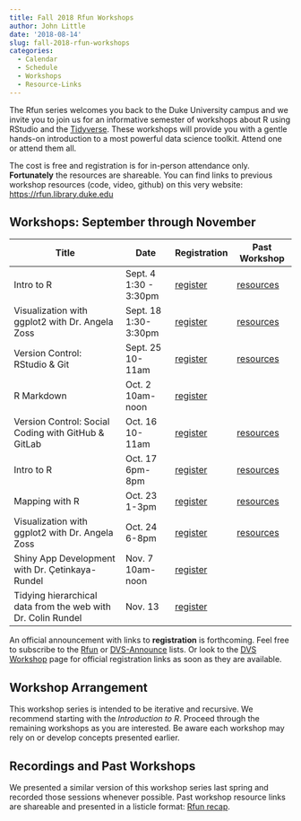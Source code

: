 ```yaml
---
title: Fall 2018 Rfun Workshops
author: John Little
date: '2018-08-14'
slug: fall-2018-rfun-workshops
categories:
  - Calendar
  - Schedule
  - Workshops
  - Resource-Links
---
```


The Rfun series welcomes you back to the Duke University campus and we invite you to join us for an informative semester of workshops about R using RStudio and the [Tidyverse](https://www.tidyverse.org/).  These workshops will provide you with a gentle hands-on introduction to a most powerful data science toolkit.  Attend one or attend them all. 

The cost is free and registration is for in-person attendance only.  **Fortunately** the resources are shareable.  You can find links to previous workshop resources (code, video, github) on this very website:  https://rfun.library.duke.edu

## Workshops: September through November

Title | Date| Registration | Past Workshop 
--- | --- | --- | ---
Intro to R | Sept. 4 <br> 1:30 - 3:30pm| [register](https://duke.libcal.com/event/4337268) | [resources](/2018/08/13/introduction-to-r-workshop/) 
Visualization with ggplot2 with Dr. Angela Zoss | Sept. 18<br>1:30-3:30pm | [register](https://duke.libcal.com/event/4337253) |  [resources](/2018/08/10/visualization-in-r-using-ggplot2/)
Version Control: RStudio & Git | Sept. 25 <br>10-11am | [register](https://duke.libcal.com/event/4335577) | [resources](/2018/08/09/reproducibility-version-control-git-and-rstudio/) 
R Markdown | Oct. 2<br> 10am-noon | [register](https://duke.libcal.com/event/4337315) | &nbsp;
Version Control: Social Coding with GitHub & GitLab | Oct. 16<br>10-11am | [register](https://duke.libcal.com/event/4335586) | [resources](/git/)
Intro to R | Oct. 17<br> 6pm-8pm | [register](https://duke.libcal.com/event/4662240) | [resources](/2018/08/13/introduction-to-r-workshop/) 
Mapping with R | Oct. 23<br>1-3pm | [register](https://duke.libcal.com/event/4337318) | [resources](/map/)
Visualization with ggplot2 with Dr. Angela Zoss | Oct. 24<br>6-8pm | [register](https://duke.libcal.com/event/4660870) |  [resources](/2018/08/10/visualization-in-r-using-ggplot2/)
Shiny App Development<br> with Dr. Çetinkaya-Rundel | Nov. 7<br> 10am-noon | [register](https://duke.libcal.com/event/4337320) | &nbsp; 
Tidying hierarchical data from the web with Dr. Colin Rundel | Nov. 13 | [register](https://duke.libcal.com/event/4337307) | &nbsp;


An official announcement with links to **registration** is forthcoming.  Feel free to subscribe to the [Rfun](https://lists.duke.edu/sympa/info/rfun) or [DVS-Announce](https://lists.duke.edu/sympa/info/dvs-announce) lists.  Or look to the [DVS Workshop](https://library.duke.edu/data/news) page for official registration links as soon as they are available.

## Workshop Arrangement

This workshop series is intended to be iterative and recursive.  We recommend starting with the *Introduction to R*.  Proceed through the remaining workshops as you are interested.  Be aware each workshop may rely on or develop concepts presented earlier.  

## Recordings and Past Workshops
We presented a similar version of this workshop series last spring and recorded those sessions whenever possible.  Past workshop resource links are shareable and presented in a listicle format:  [Rfun recap](/2018/05/15/winter-spring-2018-r-workshops-summary-review/).